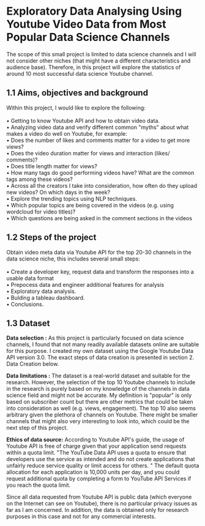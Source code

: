 # Exploratory Data Analysing Using Youtube Video Data from Most Popular Data Science Channels

The scope of this small project is limited to data science channels and I will not consider other niches (that might have a different characteristics and audience base). Therefore, in this project will explore the statistics of around 10 most successful data science Youtube channel.

## 1.1 Aims, objectives and background

Within this project, I would like to explore the following: <br>
<br>
• Getting to know Youtube API and how to obtain video data. <br>
• Analyzing video data and verify different common "myths" about what makes a video do well on Youtube, for example:<br>
  • Does the number of likes and comments matter for a video to get more views?<br>
  • Does the video duration matter for views and interaction (likes/ comments)?<br>
  • Does title length matter for views?<br>
  • How many tags do good performing videos have? What are the common tags among these videos?<br>
  • Across all the creators I take into consideration, how often do they upload new videos? On which days in the week?<br>
  • Explore the trending topics using NLP techniques.<br>
  • Which popular topics are being covered in the videos (e.g. using wordcloud for video titles)?<br>
  • Which questions are being asked in the comment sections in the videos<br>


  ## 1.2 Steps of the project
  
  Obtain video meta data via Youtube API for the top 20-30 channels in the data science niche, this includes several small steps: <br>
  <br>
    • Create a developer key, request data and transform the responses into a usable data format<br>
    • Prepocess data and engineer additional features for analysis<br>
  • Exploratory data analysis.<br>
  • Bulding a tableau dashboard.<br>
  • Conclusions.<br>

  ## 1.3 Dataset
  
  **Data selection :** As this project is particularly focused on data science channels, I found that not many readily available datasets 
  online are suitable for this purpose. I created my own dataset using the Google Youtube Data API version 3.0. The exact steps of data 
  creation is presented in section 2. Data Creation below.

  **Data limitations :** The dataset is a real-world dataset and suitable for the research. However, the selection of the top 10 Youtube 
  channels to include in the research is purely based on my knowledge of the channels in data science field and might not be accurate. My 
  definition is "popular" is only based on subscriber count but there are other metrics that could be taken into consideration as well 
  (e.g. views, engagement). The top 10 also seems arbitrary given the plethora of channels on Youtube. There might be smaller channels that 
  might also very interesting to look into, which could be the next step of this project.

  **Ethics of data source:** According to Youtube API's guide, the usage of Youtube API is free of charge given that your application send 
   requests within a quota limit. "The YouTube Data API uses a quota to ensure that developers use the service as intended and do not 
   create applications that unfairly reduce service quality or limit access for others. " The default quota allocation for each application 
   is 10,000 units per day, and you could request additional quota by completing a form to YouTube API Services if you reach the quota 
   limit.

  Since all data requested from Youtube API is public data (which everyone on the Internet can see on Youtube), there is no particular 
  privacy issues as far as I am concerned. In addition, the data is obtained only for research purposes in this case and not for any 
  commercial interests.

